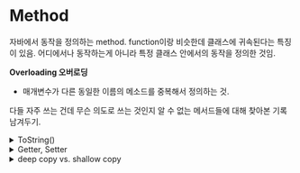 # Method

자바에서 동작을 정의하는 method. function이랑 비슷한데 클래스에 귀속된다는 특징이 있음. 어디에서나 동작하는게 아니라 특정 클래스 안에서의 동작을 정의한 것임.  &#x20;



**Overloading 오버로딩**

* 매개변수가 다른 동일한 이름의 메소드를 중복해서 정의하는 것.&#x20;





다들 자주 쓰는 건데 무슨 의도로 쓰는 것인지 알 수 없는 메서드들에 대해 찾아본 기록 남겨두기.&#x20;

<details>

<summary>ToString() </summary>

객체의 정보를 리턴하는 매서드, 해당 Class에 toString을 override하지 않으면 Object의 toString 결과를 출력함.&#x20;

* example
  * examClass@15db9742&#x20;
  * getClass().getName() + @ + hashCode값을 16진수화 시킨 것
* 이것으로는 디버깅 불가함 -> 실질적인 값이 궁금함&#x20;
* 그래서 해당 Class를 기준으로 override함
* 디버깅이나 trace를 위한 의미있는 정보를 가진 필드를 오버라이드 할 필요 있음

참고출처  [https://codingdog.tistory.com/entry/java-toString-%EB%A9%94%EC%84%9C%EB%93%9C-%EA%B0%9D%EC%B2%B4%EC%9D%98-%EC%A0%95%EB%B3%B4%EB%A5%BC-%EC%B6%9C%EB%A0%A5%ED%95%9C%EB%8B%A4](https://codingdog.tistory.com/entry/java-toString-%EB%A9%94%EC%84%9C%EB%93%9C-%EA%B0%9D%EC%B2%B4%EC%9D%98-%EC%A0%95%EB%B3%B4%EB%A5%BC-%EC%B6%9C%EB%A0%A5%ED%95%9C%EB%8B%A4)

</details>

<details>

<summary>Getter, Setter</summary>

* 외부에서 필드로 직접적으로 접근하는 것을 막고, 메서드를 통해 필드에 접근하도록 함. ( 필드의 접근제어자는 private로 정의함 )
* 이름처럼 뭔가를 가져다주거나, 값을 설정하는 동작을 함. 접근, 설정 시  예외처리를 추가 할 수 있음 (직접 접근을 막고 중간에 레이어를 둔다는 식&#x20;

<!---->

* [https://velog.io/@cksdnr066/getter-%EC%99%80-setter-%EB%8A%94-%EC%99%9C-%EC%82%AC%EC%9A%A9%ED%95%98%EB%8A%94%EA%B1%B8%EA%B9%8C](https://velog.io/@cksdnr066/getter-%EC%99%80-setter-%EB%8A%94-%EC%99%9C-%EC%82%AC%EC%9A%A9%ED%95%98%EB%8A%94%EA%B1%B8%EA%B9%8C)

</details>

<details>

<summary>deep copy vs. shallow copy</summary>

* 주소를 복사할지 (shallow copy) 객체 자체를 복사(deep copy)해서 새로 만들지.?
* 주소를 복사하면 값을 바꾸는 경우 원본의 값이 바뀌어 버림&#x20;
* 복사해서 먼가 변경하고 싶은데 원본은 영향 받지 않게 하고 싶을때 deep copy 사용&#x20;

(참고) [https://jackjeong.tistory.com/100](https://jackjeong.tistory.com/100)

</details>

